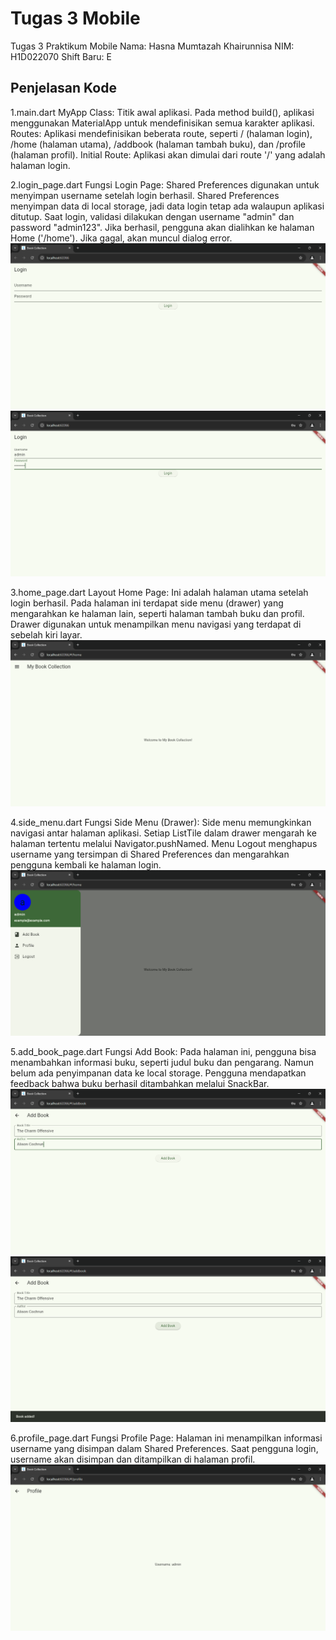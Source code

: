 # Tugas 3 Mobile

Tugas 3 Praktikum Mobile
Nama: Hasna Mumtazah Khairunnisa
NIM: H1D022070
Shift Baru: E

## Penjelasan Kode

1.main.dart
MyApp Class: Titik awal aplikasi. Pada method build(), aplikasi menggunakan MaterialApp untuk mendefinisikan semua karakter aplikasi. 
Routes: Aplikasi mendefinisikan beberata route, seperti / (halaman login), /home (halaman utama), /addbook (halaman tambah buku), dan /profile (halaman profil).
Initial Route: Aplikasi akan dimulai dari route '/' yang adalah halaman login.

2.login_page.dart
Fungsi Login Page: Shared Preferences digunakan untuk menyimpan username setelah login berhasil. Shared Preferences menyimpan data di local storage, jadi data login tetap ada walaupun aplikasi ditutup.
Saat login, validasi dilakukan dengan username "admin" dan password "admin123". Jika berhasil, pengguna akan dialihkan ke halaman Home ('/home'). Jika gagal, akan muncul dialog error.
![Tampilan Login](login.png)
![Tampilan Login Isi](loginisi.png)

3.home_page.dart
Layout Home Page: Ini adalah halaman utama setelah login berhasil. Pada halaman ini terdapat side menu (drawer) yang mengarahkan ke halaman lain, seperti halaman tambah buku dan profil.
Drawer digunakan untuk menampilkan menu navigasi yang terdapat di sebelah kiri layar.
![Tampilan Home Page](homepage.png)

4.side_menu.dart
Fungsi Side Menu (Drawer): Side menu memungkinkan navigasi antar halaman aplikasi. Setiap ListTile dalam drawer mengarah ke halaman tertentu melalui Navigator.pushNamed.
Menu Logout menghapus username yang tersimpan di Shared Preferences dan mengarahkan pengguna kembali ke halaman login.
![Tampilan Side Menu](sidemenu.png)

5.add_book_page.dart
Fungsi Add Book: Pada halaman ini, pengguna bisa menambahkan informasi buku, seperti judul buku dan pengarang. Namun belum ada penyimpanan data ke local storage. Pengguna mendapatkan feedback bahwa buku berhasil ditambahkan melalui SnackBar.
![Tampilan Add Book](addbook.png)
![Tampilan SnackBar Berhasil](bookadded.png)

6.profile_page.dart
Fungsi Profile Page: Halaman ini menampilkan informasi username yang disimpan dalam Shared Preferences. Saat pengguna login, username akan disimpan dan ditampilkan di halaman profil.
![Tampilan Profile](profile.png)
